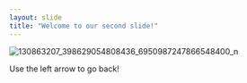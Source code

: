 ```yaml
---
layout: slide
title: "Welcome to our second slide!"
---
```

![130863207_398629054808436_6950987247866548400_n](https://user-images.githubusercontent.com/89104949/130334022-b88a195e-5933-46c6-aa3a-a6b631d62342.jpg)

Use the left arrow to go back! 
